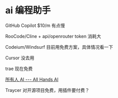 # ai 编程助手

GitHub Copilot
$10/m
有点慢

RooCode/Cline + api/openrouter
token 消耗大

Codeium/Windsurf
目前用免费方案，具体情况看一下

Cursor
没去用

trae
现在免费

[所有人 AI --- All Hands AI](https://www.all-hands.dev/)

Traycer 对开源项目免费，用插件要付费？
